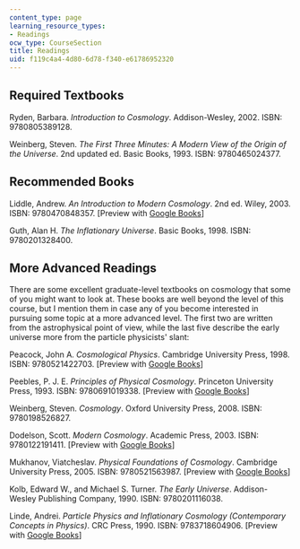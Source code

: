 ```yaml
---
content_type: page
learning_resource_types:
- Readings
ocw_type: CourseSection
title: Readings
uid: f119c4a4-4d80-6d78-f340-e61786952320
---
```


Required Textbooks
------------------

Ryden, Barbara. _Introduction to Cosmology_. Addison-Wesley, 2002. ISBN: 9780805389128.

Weinberg, Steven. _The First Three Minutes: A Modern View of the Origin of the Universe_. 2nd updated ed. Basic Books, 1993. ISBN: 9780465024377. 

Recommended Books
-----------------

Liddle, Andrew. _An Introduction to Modern Cosmology_. 2nd ed. Wiley, 2003. ISBN: 9780470848357. \[Preview with [Google Books](http://books.google.com/books?id=t-nbsrjMWK8C&pg=PAfrontcover)\]

Guth, Alan H. _The Inflationary Universe_. Basic Books, 1998. ISBN: 9780201328400.

More Advanced Readings
----------------------

There are some excellent graduate-level textbooks on cosmology that some of you might want to look at. These books are well beyond the level of this course, but I mention them in case any of you become interested in pursuing some topic at a more advanced level. The first two are written from the astrophysical point of view, while the last five describe the early universe more from the particle physicists' slant:

Peacock, John A. _Cosmological Physics_. Cambridge University Press, 1998. ISBN: 9780521422703. \[Preview with [Google Books](http://books.google.com/books?id=t8O-yylU0j0C&pg=PAfrontcover)\]

Peebles, P. J. E. _Principles of Physical Cosmology_. Princeton University Press, 1993. ISBN: 9780691019338. \[Preview with [Google Books](http://books.google.com/books?id=AmlEt6TJ6jAC&pg=PAfrontcover)\]

Weinberg, Steven. _Cosmology_. Oxford University Press, 2008. ISBN: 9780198526827.

Dodelson, Scott. _Modern Cosmology_. Academic Press, 2003. ISBN: 9780122191411. \[Preview with [Google Books](http://books.google.com/books?id=zk5e6XsY6nsC&pg=PAfrontcover)\]

Mukhanov, Viatcheslav. _Physical Foundations of Cosmology_. Cambridge University Press, 2005. ISBN: 9780521563987. \[Preview with [Google Books](http://books.google.com/books?id=1TXO7GmwZFgC&pg=PAfrontcover)\]

Kolb, Edward W., and Michael S. Turner. _The Early Universe_. Addison-Wesley Publishing Company, 1990. ISBN: 9780201116038.

Linde, Andrei. _Particle Physics and Inflationary Cosmology (Contemporary Concepts in Physics)_. CRC Press, 1990. ISBN: 9783718604906. \[Preview with [Google Books](http://books.google.com/books?id=KqwEPRwj164C&pg=PAfrontcover)\]